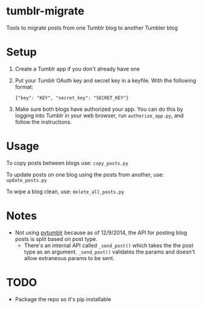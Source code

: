 tumblr-migrate
==============

Tools to migrate posts from one Tumblr blog to another Tumbler blog


Setup
=====

1. Create a Tumblr app if you don't already have one
1. Put your Tumblr OAuth key and secret key in a keyfile. With the following format:

    ```{"key": "KEY", "secret_key": "SECRET_KEY"}```

1. Make sure both blogs have authorized your app. You can do this by logging into Tumblr in your web browser, run `authorize_app.py`, and follow the instructions.



Usage
=====

To copy posts between blogs use: `copy_posts.py`

To update posts on one blog using the posts from another, use: `update_posts.py`

To wipe a blog clean, use: `delete_all_posts.py`


Notes
=====

* Not using [pytumblr](https://github.com/tumblr/pytumblr) because as of 12/9/2014, the API for posting blog posts is split based on post type.
    * There's an internal API called `_send_post()` which takes the the post type as an argument. `_send_post()` validates the params and doesn't allow extraneous params to be sent.


TODO
====
* Package the repo so it's pip installable
